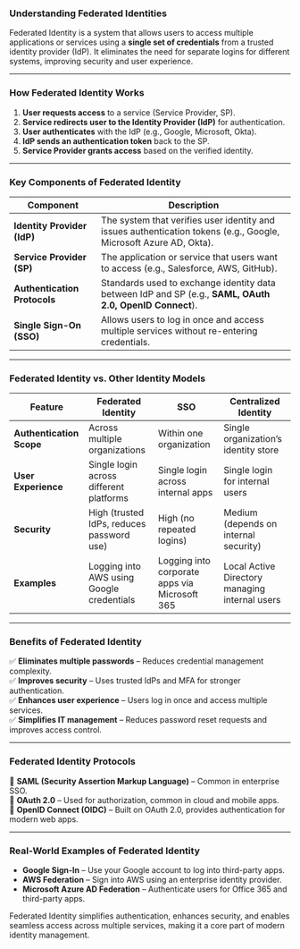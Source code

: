 ### **Understanding Federated Identities**  

Federated Identity is a system that allows users to access multiple applications or services using a **single set of credentials** from a trusted identity provider (IdP). It eliminates the need for separate logins for different systems, improving security and user experience.  

---

### **How Federated Identity Works**  
1. **User requests access** to a service (Service Provider, SP).  
2. **Service redirects user to the Identity Provider (IdP)** for authentication.  
3. **User authenticates** with the IdP (e.g., Google, Microsoft, Okta).  
4. **IdP sends an authentication token** back to the SP.  
5. **Service Provider grants access** based on the verified identity.  

---

### **Key Components of Federated Identity**  
| **Component** | **Description** |  
|--------------|----------------|  
| **Identity Provider (IdP)** | The system that verifies user identity and issues authentication tokens (e.g., Google, Microsoft Azure AD, Okta). |  
| **Service Provider (SP)** | The application or service that users want to access (e.g., Salesforce, AWS, GitHub). |  
| **Authentication Protocols** | Standards used to exchange identity data between IdP and SP (e.g., **SAML, OAuth 2.0, OpenID Connect**). |  
| **Single Sign-On (SSO)** | Allows users to log in once and access multiple services without re-entering credentials. |  

---

### **Federated Identity vs. Other Identity Models**  

| **Feature**  | **Federated Identity** | **SSO** | **Centralized Identity** |  
|-------------|----------------|-------------|-----------------|  
| **Authentication Scope** | Across multiple organizations | Within one organization | Single organization’s identity store |  
| **User Experience** | Single login across different platforms | Single login across internal apps | Single login for internal users |  
| **Security** | High (trusted IdPs, reduces password use) | High (no repeated logins) | Medium (depends on internal security) |  
| **Examples** | Logging into AWS using Google credentials | Logging into corporate apps via Microsoft 365 | Local Active Directory managing internal users |  

---

### **Benefits of Federated Identity**  
✅ **Eliminates multiple passwords** – Reduces credential management complexity.  
✅ **Improves security** – Uses trusted IdPs and MFA for stronger authentication.  
✅ **Enhances user experience** – Users log in once and access multiple services.  
✅ **Simplifies IT management** – Reduces password reset requests and improves access control.  

---

### **Federated Identity Protocols**  
🔹 **SAML (Security Assertion Markup Language)** – Common in enterprise SSO.  
🔹 **OAuth 2.0** – Used for authorization, common in cloud and mobile apps.  
🔹 **OpenID Connect (OIDC)** – Built on OAuth 2.0, provides authentication for modern web apps.  

---

### **Real-World Examples of Federated Identity**  
- **Google Sign-In** – Use your Google account to log into third-party apps.  
- **AWS Federation** – Sign into AWS using an enterprise identity provider.  
- **Microsoft Azure AD Federation** – Authenticate users for Office 365 and third-party apps.  

Federated Identity simplifies authentication, enhances security, and enables seamless access across multiple services, making it a core part of modern identity management.
